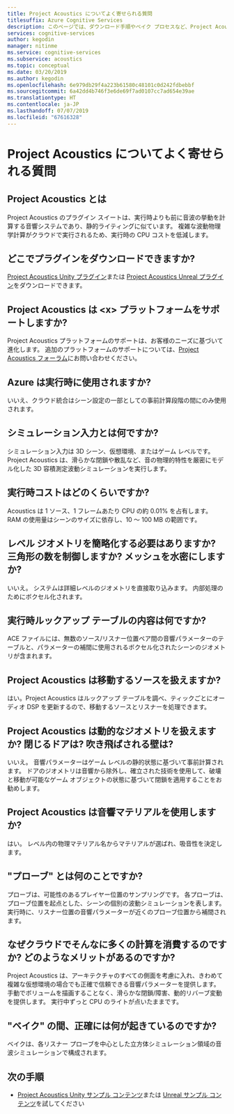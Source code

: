 ```yaml
---
title: Project Acoustics についてよく寄せられる質問
titlesuffix: Azure Cognitive Services
description: このページでは、ダウンロード手順やベイク プロセスなど、Project Acoustics についてよく寄せられる質問に回答します。
services: cognitive-services
author: kegodin
manager: nitinme
ms.service: cognitive-services
ms.subservice: acoustics
ms.topic: conceptual
ms.date: 03/20/2019
ms.author: kegodin
ms.openlocfilehash: 6e979db29f4a223b61580c48101c0d242fdbebbf
ms.sourcegitcommit: 6a42dd4b746f3e6de69f7ad0107cc7ad654e39ae
ms.translationtype: HT
ms.contentlocale: ja-JP
ms.lasthandoff: 07/07/2019
ms.locfileid: "67616328"
---
```

# <a name="project-acoustics-frequently-asked-questions"></a>Project Acoustics についてよく寄せられる質問

## <a name="what-is-project-acoustics"></a>Project Acoustics とは

Project Acoustics のプラグイン スイートは、実行時よりも前に音波の挙動を計算する音響システムであり、静的ライティングに似ています。 複雑な波動物理学計算がクラウドで実行されるため、実行時の CPU コストを低減します。  

## <a name="where-can-i-download-the-plugin"></a>どこでプラグインをダウンロードできますか?

[Project Acoustics Unity プラグイン](https://www.microsoft.com/download/details.aspx?id=57346)または [Project Acoustics Unreal プラグイン](https://www.microsoft.com/download/details.aspx?id=58090)をダウンロードできます。

## <a name="does-project-acoustics-support-ltxgt-platform"></a>Project Acoustics は &lt;x&gt; プラットフォームをサポートしますか?

Project Acoustics プラットフォームのサポートは、お客様のニーズに基づいて進化します。 追加のプラットフォームのサポートについては、[Project Acoustics フォーラム](https://social.msdn.microsoft.com/Forums/en-US/home?forum=projectacoustics)にお問い合わせください。

## <a name="is-azure-used-at-runtime"></a>Azure は実行時に使用されますか?

いいえ、クラウド統合はシーン設定の一部としての事前計算段階の間にのみ使用されます。
 
## <a name="what-is-simulation-input"></a>シミュレーション入力とは何ですか? 

シミュレーション入力は 3D シーン、仮想環境、またはゲーム レベルです。 Project Acoustics は、滑らかな閉鎖や散乱など、音の物理的特性を厳密にモデル化した 3D 容積測定波動シミュレーションを実行します。
 
## <a name="what-is-the-runtime-cost"></a>実行時コストはどのくらいですか?

Acoustics は 1 ソース、1 フレームあたり CPU の約 0.01% を占有します。 RAM の使用量はシーンのサイズに依存し、10 ～ 100 MB の範囲です。
 
## <a name="do-i-need-to-simplify-the-level-geometry-control-triangle-count-make-meshes-watertight"></a>レベル ジオメトリを簡略化する必要はありますか? 三角形の数を制御しますか? メッシュを水密にしますか?

いいえ。 システムは詳細レベルのジオメトリを直接取り込みます。 内部処理のためにボクセル化されます。
 
## <a name="whats-in-the-runtime-lookup-table"></a>実行時ルックアップ テーブルの内容は何ですか?

ACE ファイルには、無数のソース/リスナー位置ペア間の音響パラメーターのテーブルと、パラメーターの補間に使用されるボクセル化されたシーンのジオメトリが含まれます。
 
## <a name="can-project-acoustics-handle-moving-sources"></a>Project Acoustics は移動するソースを扱えますか?

はい。Project Acoustics はルックアップ テーブルを調べ、ティックごとにオーディオ DSP を更新するので、移動するソースとリスナーを処理できます。
 
## <a name="can-project-acoustics-handle-dynamic-geometry-closing-doors-walls-blown-away"></a>Project Acoustics は動的なジオメトリを扱えますか? 閉じるドアは? 吹き飛ばされる壁は?

いいえ。 音響パラメーターはゲーム レベルの静的状態に基づいて事前計算されます。 ドアのジオメトリは音響から除外し、確立された技術を使用して、破壊と移動が可能なゲーム オブジェクトの状態に基づいて閉鎖を適用することをお勧めします。
 
## <a name="does-project-acoustics-use-acoustic-materials"></a>Project Acoustics は音響マテリアルを使用しますか?

はい。 レベル内の物理マテリアル名からマテリアルが選ばれ、吸音性を決定します。
 
## <a name="what-do-the-probes-represent"></a>"プローブ" とは何のことですか?

プローブは、可能性のあるプレイヤー位置のサンプリングです。 各プローブは、プローブ位置を起点とした、シーンの個別の波動シミュレーションを表します。 実行時に、リスナー位置の音響パラメーターが近くのプローブ位置から補間されます。
 
## <a name="why-spend-so-much-compute-in-the-cloud-what-does-it-buy-me"></a>なぜクラウドでそんなに多くの計算を消費するのですか? どのようなメリットがあるのですか?

Project Acoustics は、アーキテクチャのすべての側面を考慮に入れ、きわめて複雑な仮想環境の場合でも正確で信頼できる音響パラメーターを提供します。 手動でボリュームを描画することなく、滑らかな閉鎖/障害、動的リバーブ変動を提供します。 実行中ずっと CPU のライトが点いたままです。

## <a name="what-exactly-happens-during-baking"></a>"ベイク" の間、正確には何が起きているのですか?

ベイクは、各リスナー プローブを中心とした立方体シミュレーション領域の音波シミュレーションで構成されます。

## <a name="next-steps"></a>次の手順
* [Project Acoustics Unity サンプル コンテンツ](unity-quickstart.md)または [Unreal サンプル コンテンツ](unreal-quickstart.md)を試してください

